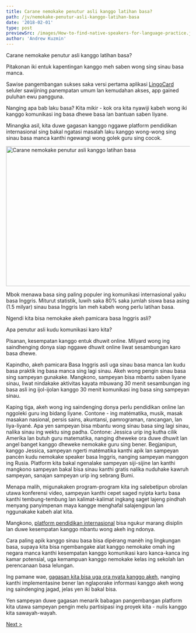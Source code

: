 ```yaml
---
title: Carane nemokake penutur asli kanggo latihan basa?
path: /jv/nemokake-penutur-asli-kanggo-latihan-basa
date: '2018-02-01'
type: post
previewSrc: /images/How-to-find-native-speakers-for-language-practice.jpg
author: 'Andrew Kuzmin'
---
```


Carane nemokake penutur asli kanggo latihan basa?

Pitakonan iki entuk kapentingan kanggo meh saben wong sing sinau basa manca.

Sawise pangembangan sukses saka versi pertama aplikasi <a href="https://lingocard.com">LingoCard</a> seluler sawijining panempatan umum lan kemudahan akses, app gained puluhan ewu pangguna.

Nanging apa bab laku basa? Kita mikir - kok ora kita nyawiji kabeh wong iki kanggo komunikasi ing basa dhewe basa lan bantuan saben liyane.

Minangka asil, kita duwe gagasan kanggo nggawe platform pendidikan internasional sing bakal ngatasi masalah laku kanggo wong-wong sing sinau basa manca kanthi ngewangi wong golek guru sing cocok.

<img class="aligncenter wp-image-78 size-full" src="../images/platform/social-network.jpg" alt="Carane nemokake penutur asli kanggo latihan basa" width="628" height="383" />

Mbok menawa basa sing paling populer ing komunikasi internasional yaiku basa Inggris. Miturut statistik, luwih saka 80% saka jumlah siswa basa asing (1.5 milyar) sinau basa Inggris lan meh kabeh wong perlu latihan basa.

Ngendi kita bisa nemokake akeh pamicara basa Inggris asli?

Apa penutur asli kudu komunikasi karo kita?

Pisanan, kesempatan kanggo entuk dhuwit online. Milyard wong ing saindhenging donya siap nggawe dhuwit online liwat sesambungan karo basa dhewe.

Kapindho, akeh pamicara Basa Inggris asli uga sinau basa manca lan kudu basa praktik ing basa manca sing lagi sinau. Akeh wong pengin sinau basa sing sampeyan gunakake. Mangkono, sampeyan bisa mbantu saben liyane sinau, liwat nindakake aktivitas kayata mbuwang 30 menit sesambungan ing basa asli ing ijol-ijolan kanggo 30 menit komunikasi ing basa sing sampeyan sinau.

Kaping tiga, akeh wong ing saindenging donya perlu pendidikan online lan nggoleki guru ing bidang liyane. Contone - ing matématika, musik, masak masakan nasional, persis sains, akuntansi, pamrograman, rancangan, lan liya-liyané. Apa yen sampeyan bisa mbantu wong sinau basa sing lagi sinau, nalika sinau ing wektu sing padha. Contone: Jessica urip ing kutha cilik Amerika lan butuh guru matematika, nanging dheweke ora duwe dhuwit lan angel banget kanggo dheweke nemokake guru sing bener. Begjanipun, kanggo Jessica, sampeyan ngerti matématika kanthi apik lan sampeyan pancèn kudu nemokake speaker basa Inggris, nanging sampeyan manggon ing Rusia. Platform kita bakal ngenalake sampeyan siji-sijine lan kanthi mangkono sampeyan bakal bisa sinau kanthi gratis nalika nuduhake kawruh sampeyan, sanajan sampeyan urip ing sebrang Bumi.

Menapa malih, migunakaken program-program kita ing salebetipun obrolan utawa konferensi video, sampeyan kanthi cepet saged nyipta kartu basa kanthi tembung-tembung lan kalimat-kalimat ingkang saget lajeng pindhah menyang panyimpenan maya kangge menghafal salajengipun lan nggunakake kabeh alat kita.

Mangkono, <a href="https://lingocard.com">platform pendidikan internasional</a> bisa ngukur marang disiplin lan duwe kesempatan kanggo mbantu wong akeh ing ndonya.

Cara paling apik kanggo sinau basa bisa dipérang manèh ing lingkungan basa, supaya kita bisa ngembangake alat kanggo nemokake omah ing negara manca kanthi kesempatan kanggo komunikasi karo kanca-kanca ing kamar potensial, uga kemampuan kanggo nemokake kelas ing sekolah lan perencanaan basa lelungan.

Ing pamane wae, <a href="/jv/?lang=jv">gagasan kita bisa uga ora nyata kanggo akeh</a>, nanging kanthi implementasine bener lan nglaporake informasi kanggo akeh wong ing saindenging jagad, jelas yen iki bakal bisa.

Yen sampeyan duwe gagasan menarik babagan pangembangan platform kita utawa sampeyan pengin melu partisipasi ing proyek kita - nulis kanggo kita sawayah-wayah.

<a href="/jv/carane-sinau-basa-inggris-cepet">Next ></a>
